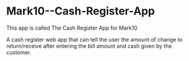 # Mark10--Cash-Register-App
This app is called The Cash Register App for Mark10

A cash register web app that can tell the user the amount of change to return/receive after entering the bill amount and cash given by the customer.

